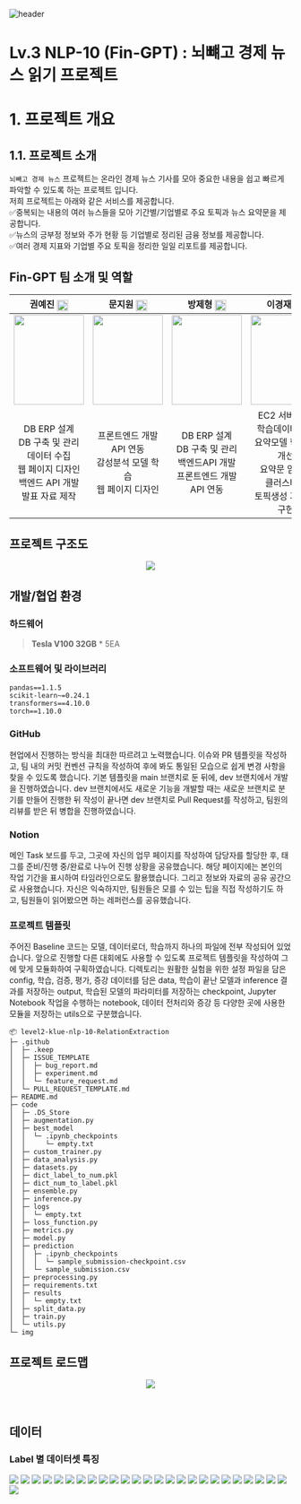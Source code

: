 ![header](https://capsule-render.vercel.app/api?type=waving&color=gradient&height=250&section=header&text=Hello!%20We're%20Fin-GPT!&fontSize=80&animation=fadeIn)

# Lv.3 NLP-10 (Fin-GPT) : 뇌뺴고 경제 뉴스 읽기 프로젝트

</div>



# 1. 프로젝트 개요 
## 1.1. 프로젝트 소개
 `뇌빼고 경제 뉴스` 프로젝트는 온라인 경제 뉴스 기사를 모아 중요한 내용을 쉽고 빠르게 파악할 수 있도록 하는 프로젝트 입니다.   
 저희 프로젝트는 아래와 같은 서비스를 제공합니다.    
✅중복되는 내용의 여러 뉴스들을 모아 기간별/기업별로 주요 토픽과 뉴스 요약문을 제공합니다.    
✅뉴스의 긍부정 정보와 주가 현황 등 기업별로 정리된 금융 정보를 제공합니다.  
✅여러 경제 지표와 기업별 주요 토픽을 정리한 일일 리포트를 제공합니다.  


## Fin-GPT 팀 소개 및 역할
<div align='center'>

|권예진 [<img src="img/github-mark.png" width="20" style="vertical-align:middle;">](https://github.com/Becky-Kwon)|문지원 [<img src="img/github-mark.png" width="20" style="vertical-align:middle;">](https://github.com/jwmooon)|방제형 [<img src="img/github-mark.png" width="20" style="vertical-align:middle;">](https://github.com/BJH9)|이경재 [<img src="img/github-mark.png" width="20" style="vertical-align:middle;">](https://github.com/EbanLee)|이종원 [<img src="img/github-mark.png" width="20" style="vertical-align:middle;">](https://github.com/jongwoncode)|
|:-:|:-:|:-:|:-:|:-:|
|<img src='img/예진 사진2.jpg' height=160 width=125></img>|<img src='img/지원 사진.png' height=160 width=125></img>|<img src='img/제형 사진.png' height=160 width=125></img>|<img src='img/경재_사진.png' height=160 width=125></img>|<img src='img/종원 사진.png' height=160 width=125></img>|
|DB ERP 설계<br>DB 구축 및 관리<br>데이터 수집<br>웹 페이지 디자인<br>백엔드 API 개발<br>발표 자료 제작|프론트엔드 개발<br>API 연동<br>감성분석 모델 학습<br>웹 페이지 디자인|DB ERP 설계<br>DB 구축 및 관리<br>백엔드API 개발<br>프론트엔드 개발<br>API 연동|EC2 서버 구축<br>학습데이터조사<br>요약모델 학습 및 개선<br>요약문 임베딩<br>클러스터링<br>토픽생성 기획 및 구현|PM<br>DB ERP 설계<br>Data Pipeline 구축<br>자동화 과정 설계<br>요약 모델 학습|

</div>

## 프로젝트 구조도

<div align='center'>

<img src='img/프로젝트 구조도.png'></img>

</div>

## 개발/협업 환경

### 하드웨어
> **Tesla V100 32GB** * 5EA

### 소프트웨어 및 라이브러리
```
pandas==1.1.5
scikit-learn~=0.24.1
transformers==4.10.0
torch==1.10.0
```
### GitHub
현업에서 진행하는 방식을 최대한 따르려고 노력했습니다. 이슈와 PR 템플릿을 작성하고, 팀 내의 커밋 컨벤션 규칙을 작성하여 후에 봐도 통일된 모습으로 쉽게 변경 사항을 찾을 수 있도록 했습니다. 기본 템플릿을 main 브랜치로 둔 뒤에, dev 브랜치에서 개발을 진행하였습니다. dev 브랜치에서도 새로운 기능을 개발할 때는 새로운 브랜치로 분기를 만들어 진행한 뒤 작성이 끝나면 dev 브랜치로 Pull Request를 작성하고, 팀원의 리뷰를 받은 뒤 병합을 진행하였습니다.

### Notion
메인 Task 보드를 두고, 그곳에 자신의 업무 페이지를 작성하여 담당자를 할당한 후, 태그를 준비/진행 중/완료로 나누어 진행 상황을 공유했습니다. 해당 페이지에는 본인의 작업 기간을 표시하여 타임라인으로도 활용했습니다.
그리고 정보와 자료의 공유 공간으로 사용했습니다. 자신은 익숙하지만, 팀원들은 모를 수 있는 팁을 직접 작성하기도 하고, 팀원들이 읽어봤으면 하는 레퍼런스를 공유했습니다.

### 프로젝트 템플릿
주어진 Baseline 코드는 모델, 데이터로더, 학습까지 하나의 파일에 전부 작성되어 있었습니다. 앞으로 진행할 다른 대회에도 사용할 수 있도록 프로젝트 템플릿을 작성하여 그에 맞게 모듈화하여 구획하였습니다. 디렉토리는 원활한 실험을 위한 설정 파일을 담은 config, 학습, 검증, 평가, 증강 데이터를 담은 data, 학습이 끝난 모델과 inference 결과를 저장하는 output, 학습된 모델의 파라미터를 저장하는 checkpoint, Jupyter Notebook 작업을 수행하는 notebook, 데이터 전처리와 증강 등 다양한 곳에 사용한 모듈을 저장하는 utils으로 구분했습니다. 
```
📦 level2-klue-nlp-10-RelationExtraction
├─ .github
│  ├─ .keep
│  ├─ ISSUE_TEMPLATE
│  │  ├─ bug_report.md
│  │  ├─ experiment.md
│  │  └─ feature_request.md
│  └─ PULL_REQUEST_TEMPLATE.md
├─ README.md
├─ code
│  ├─ .DS_Store
│  ├─ augmentation.py
│  ├─ best_model
│  │  └─ .ipynb_checkpoints
│  │     └─ empty.txt
│  ├─ custom_trainer.py
│  ├─ data_analysis.py
│  ├─ datasets.py
│  ├─ dict_label_to_num.pkl
│  ├─ dict_num_to_label.pkl
│  ├─ ensemble.py
│  ├─ inference.py
│  ├─ logs
│  │  └─ empty.txt
│  ├─ loss_function.py
│  ├─ metrics.py
│  ├─ model.py
│  ├─ prediction
│  │  ├─ .ipynb_checkpoints
│  │  │  └─ sample_submission-checkpoint.csv
│  │  └─ sample_submission.csv
│  ├─ preprocessing.py
│  ├─ requirements.txt
│  ├─ results
│  │  └─ empty.txt
│  ├─ split_data.py
│  ├─ train.py
│  └─ utils.py
└─ img
```

## 프로젝트 로드맵

<div align='center'>

<img src='img/프로젝트 로드맵.png'></img>

</div>

<br>

## 데이터 
### Label 별 데이터셋 특징




![](./img/슬라이드2.PNG)
![](./img/슬라이드3.PNG)
![](./img/슬라이드4.PNG)
![](./img/슬라이드5.PNG)
![](./img/슬라이드6.PNG)
![](./img/슬라이드7.PNG)
![](./img/슬라이드8.PNG)
![](./img/슬라이드9.PNG)
![](./img/슬라이드10.PNG)
![](./img/슬라이드11.PNG)
![](./img/슬라이드12.PNG)
![](./img/슬라이드13.PNG)
![](./img/슬라이드14.PNG)
![](./img/슬라이드15.PNG)
![](./img/슬라이드16.PNG)
![](./img/슬라이드17.PNG)
![](./img/슬라이드18.PNG)
![](./img/슬라이드19.PNG)
![](./img/슬라이드20.PNG)
![](./img/슬라이드21.PNG)
![](./img/슬라이드22.PNG)
![](./img/슬라이드23.PNG)
![](./img/슬라이드34.PNG)
![](./img/슬라이드35.PNG)
![](./img/슬라이드36.PNG)
![](./img/슬라이드37.PNG)
